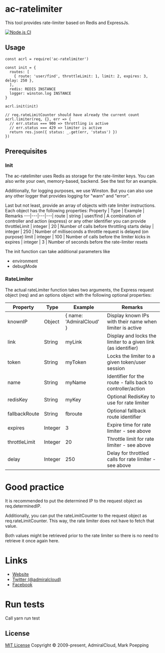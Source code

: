 # ac-ratelimiter

This tool provides rate-limiter based on Redis and ExpressJs.

[![Node.js CI](https://github.com/AdmiralCloud/ac-ratelimiter/actions/workflows/node.js.yml/badge.svg)](https://github.com/AdmiralCloud/ac-ratelimiter/actions/workflows/node.js.yml)

## Usage

```
const acrl = require('ac-ratelimiter')

const init = {
  routes: [
    { route: 'user/find', throttleLimit: 1, limit: 2, expires: 3, delay: 250 },
  ],
  redis: REDIS INSTANCE
  logger: winston.log INSTANCE
}

acrl.init(init)

// req.rateLimitCounter should have already the current count
acrl.limiter(req, {}, err => {
  // err.status === 900 => throttling is active
  // err.status === 429 => limiter is active
  return res.json({ status: _.get(err, 'status') })
})

```

## Prerequisites

### Init
The ac-ratelimiter uses Redis as storage for the rate-limiter keys. You can also write your own, memory-based, backend. See the test for an example.

Additionally, for logging purposes, we use Winston. But you can also use any other logger that provides logging for "warn" and "error".

Last but not least, provide an array of objects with rate limiter instructions. Each object has the following properties:
Property | Type | Example | Remarks
---|---|---|---|
route | string | user/find | A combination of controller and action (express) or any other identifier you can provide
throttleLimit | integer | 20 | Number of calls before throttling starts
delay | integer | 250 | Number of milliseconds a throttle request is delayed (on purpose)
limit | integer | 100 | Number of calls before the limiter kicks in
expires | integer | 3 | Number of seconds before the rate-limiter resets


The init function can take additional parameters like 
+ environment
+ debugMode

### RateLimiter
The actual rateLimiter function takes two arguments, the Express request object (req) and an options object with the following optional properties:

Property | Type | Example | Remarks
---|---|---|---|
knownIP | Object | { name: 'AdmiralCloud' } | Display known IPs with their name when limiter is active
link | String | myLink | Display and locks the limiter to a given link (as identifier)
token | String | myToken | Locks the limiter to a given token/user session
name | String | myName | Identifier for the route - falls back to controller/action
redisKey | String | myKey | Optional RedisKey to use for rate limiter
fallbackRoute | String | fbroute | Optional fallback route identifier
expires | Integer | 3 | Expire time for rate limiter - see above
throttleLimit | Integer | 20 | Throttle limit for rate limiter - see above
delay | Integer | 250 | Delay for throttled calls for rate limiter - see above

# Good practice
It is recommended to put the determined IP to the request object as req.determinedIP.

Additionally, you can put the rateLimitCounter to the request object as req.rateLimitCounter. This way, the rate limiter does not have to fetch that value.

Both values might be retrieved prior to the rate limiter so there is no need to retrieve it once again here.

# Links
- [Website](https://www.admiralcloud.com/)
- [Twitter (@admiralcloud)](https://twitter.com/admiralcloud)
- [Facebook](https://www.facebook.com/MediaAssetManagement/)

# Run tests
Call yarn run test

## License

[MIT License](https://opensource.org/licenses/MIT) Copyright © 2009-present, AdmiralCloud, Mark Poepping